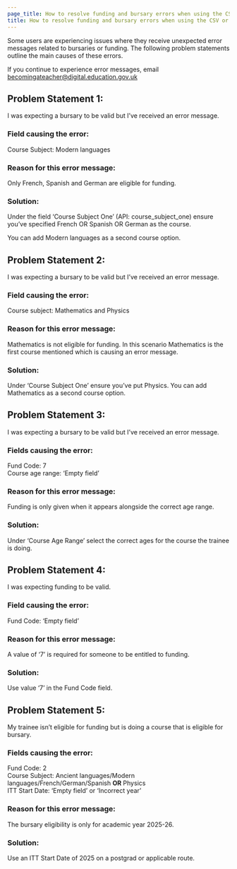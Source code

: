 ```yaml
---
page_title: How to resolve funding and bursary errors when using the CSV or API
title: How to resolve funding and bursary errors when using the CSV or API
---
```


Some users are experiencing issues where they receive unexpected error messages related to bursaries or funding. The following problem statements outline the main causes of these errors.

If you continue to experience error messages, email
<a class='govuk-link' href="mailto:becomingateacher@digital.education.gov.uk">becomingateacher@digital.education.gov.uk</a>

## Problem Statement 1:
I was expecting a bursary to be valid but I’ve received an error message.

### Field causing the error:
Course Subject: Modern languages

### Reason for this error message:
Only French, Spanish and German are eligible for funding.

### Solution:
Under the field ‘Course Subject One’ (API: course_subject_one) ensure you’ve
specified French OR Spanish OR German as the course.

You can add Modern languages as a second course option.


## Problem Statement 2:

I was expecting a bursary to be valid but I’ve received an error message.

### Field causing the error:
Course subject: Mathematics and Physics

### Reason for this error message:
Mathematics is not eligible for funding. In this scenario Mathematics is the
first course mentioned which is causing an error message.

### Solution:
Under ‘Course Subject One’ ensure you’ve put Physics.
You can add Mathematics as a second course option.

## Problem Statement 3:

I was expecting a bursary to be valid but I’ve received an error message.

### Fields causing the error:
Fund Code: 7<br/>
Course age range: ‘Empty field’

### Reason for this error message:
Funding is only given when it appears alongside the correct age range.

### Solution:
Under ‘Course Age Range’ select the correct ages for the course the trainee is doing.

## Problem Statement 4:

I was expecting funding to be valid.

### Field causing the error:
Fund Code: ‘Empty field’

### Reason for this error message:
A value of ‘7’ is required for someone to be entitled to funding.

### Solution:
Use value ‘7’ in the Fund Code field.

## Problem Statement 5:

My trainee isn’t eligible for funding but is doing a course that is eligible for bursary.

### Fields causing the error:

Fund Code: 2<br/>
Course Subject: Ancient languages/Modern languages/French/German/Spanish <b>OR</b> Physics<br/>
ITT Start Date: ‘Empty field’ or ‘Incorrect year’

### Reason for this error message:
The bursary eligibility is only for academic year 2025-26.

### Solution:
Use an ITT Start Date of 2025 on a postgrad or applicable route.
